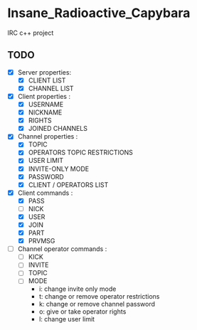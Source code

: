 # Insane_Radioactive_Capybara
IRC c++ project


## TODO

- [x] Server properties:
	- [x] CLIENT LIST
	- [x] CHANNEL LIST

- [x] Client properties :
	- [x] USERNAME
	- [x] NICKNAME
	- [x] RIGHTS
	- [x] JOINED CHANNELS

- [x] Channel properties :
	- [x] TOPIC
	- [x] OPERATORS TOPIC RESTRICTIONS
	- [x] USER LIMIT
	- [x] INVITE-ONLY MODE
	- [x] PASSWORD
	- [x] CLIENT / OPERATORS LIST

- [x] Client commands :
	- [x] PASS
	- [ ] NICK
	- [x] USER
	- [x] JOIN
	- [x] PART
	- [x] PRVMSG

- [ ] Channel operator commands :
	- [ ] KICK
	- [ ] INVITE
	- [ ] TOPIC
	- [ ] MODE
		- i: change invite only mode
		- t: change or remove operator restrictions
		- k: change or remove channel password
		- o: give or take operator rights
		- l: change user limit
